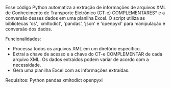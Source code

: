 Esse código Python automatiza a extração de informações de arquivos XML de Conhecimento de Transporte Eletrônico (CT-e) COMPLEMENTARES* e a conversão desses dados em uma planilha Excel. O script utiliza as bibliotecas 'os', 'xmltodict', 'pandas', 'json' e 'openpyxl' para manipulação e conversão dos dados.

Funcionalidades:
- Processa todos os arquivos XML em um diretório específico.
- Extrai a chave de acesso e a chave do CT-e COMPLEMENTAR de cada arquivo XML. Os dados extraídos podem variar de acordo com a necessidade.
- Gera uma planilha Excel com as informações extraídas.

Requisitos:
Python
pandas
xmltodict
openpyxl 
